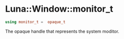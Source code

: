 # Luna::Window::monitor_t

```c++
using monitor_t =  opaque_t
```

The opaque handle that represents the system moditor. 

